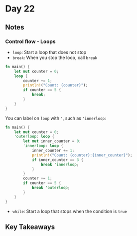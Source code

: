 # Day 22

## Notes

### Control flow - Loops

- `loop`: Start a loop that does not stop
- `break`: When you stop the loop, call `break`

```rust
fn main() {
    let mut counter = 0;
    loop {
        counter += 1;
        println!("Count: {counter}");
        if counter == 5 {
            break;
        }
    }
}
```

You can label on `loop` with `'`, such as `'innerloop:`

```rust
fn main() {
    let mut counter = 0;
    'outerloop: loop {
        let mut inner_counter = 0;
        'innerloop: loop {
            inner_counter += 1;
            println!("Count: {counter}:{inner_counter}");
            if inner_counter == 3 {
                break 'innerloop;
            }
        }
        counter += 1;
        if counter == 5 {
            break 'outerloop;
        }
    }
}
```

- `while`: Start a loop that stops when the condition is `true`

## Key Takeaways
